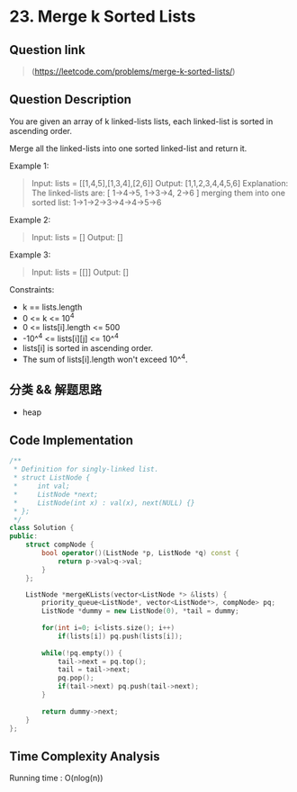 # 23. Merge k Sorted Lists

## Question link
> (https://leetcode.com/problems/merge-k-sorted-lists/)

## Question Description
You are given an array of k linked-lists lists, each linked-list is sorted in ascending order.

Merge all the linked-lists into one sorted linked-list and return it.

Example 1:
> Input: lists = [[1,4,5],[1,3,4],[2,6]]
> Output: [1,1,2,3,4,4,5,6]
> Explanation: The linked-lists are:
> [
>  1->4->5,
>  1->3->4,
>  2->6
> ]
> merging them into one sorted list:
> 1->1->2->3->4->4->5->6

Example 2:
> Input: lists = []
> Output: []

Example 3:
> Input: lists = [[]]
> Output: []

Constraints:
- k == lists.length
- 0 <= k <= 10<sup>4</sup>
- 0 <= lists[i].length <= 500
- -10^<sup>4</sup> <= lists[i][j] <= 10^<sup>4</sup>
- lists[i] is sorted in ascending order.
- The sum of lists[i].length won't exceed 10^<sup>4</sup>.

## 分类 && 解题思路
- heap

## Code Implementation
```c++
/**
 * Definition for singly-linked list.
 * struct ListNode {
 *     int val;
 *     ListNode *next;
 *     ListNode(int x) : val(x), next(NULL) {}
 * };
 */
class Solution {
public:
    struct compNode {
        bool operator()(ListNode *p, ListNode *q) const {
            return p->val>q->val;
        }  
    };

    ListNode *mergeKLists(vector<ListNode *> &lists) {
        priority_queue<ListNode*, vector<ListNode*>, compNode> pq;
        ListNode *dummy = new ListNode(0), *tail = dummy;
        
        for(int i=0; i<lists.size(); i++) 
            if(lists[i]) pq.push(lists[i]);
            
        while(!pq.empty()) {
            tail->next = pq.top();
            tail = tail->next;
            pq.pop();
            if(tail->next) pq.push(tail->next);
        }
        
        return dummy->next;
    }
};
```

## Time Complexity Analysis
Running time  : O(nlog(n))